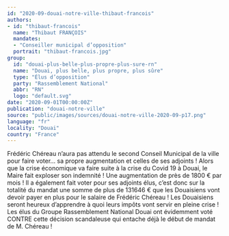 ```yaml
---
id: "2020-09-douai-notre-ville-thibaut-francois"
authors:
- id: "thibaut-francois"
  name: "Thibaut FRANÇOIS"
  mandates: 
  - "Conseiller municipal d’opposition"
  portrait: "thibaut-francois.jpg"
group:
  id: "douai-plus-belle-plus-propre-plus-sure-rn"
  name: "Douai, plus belle, plus propre, plus sûre"
  type: "Élus d’opposition"
  party: "Rassemblement National"
  abbr: "RN"
  logo: "default.svg"
date: "2020-09-01T00:00:00Z"
publication: "douai-notre-ville"
source: "public/images/sources/douai-notre-ville-2020-09-p17.png"
language: "fr"
locality: "Douai"
country: "France"
---
```


Frédéric Chéreau n’aura pas attendu le second Conseil Municipal de la ville pour faire voter… sa propre augmentation et celles de ses adjoints ! Alors que la crise économique va faire suite à la crise du Covid 19 à Douai, le Maire fait exploser son indemnité ! Une augmentation de près de 1800 € par mois ! Il a également fait voter pour ses adjoints élus, c’est donc sur la totalité du mandat une somme de plus de 131646 € que les Douaisiens vont devoir payer en plus pour le salaire de Frédéric Chéreau ! Les Douaisiens seront heureux d’apprendre à quoi leurs impôts vont servir en pleine crise ! Les élus du Groupe Rassemblement National Douai ont évidemment voté CONTRE cette décision scandaleuse qui entache déjà le début de mandat de M. Chéreau !
